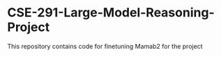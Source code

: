 # CSE-291-Large-Model-Reasoning-Project

This repository contains code for finetuning Mamab2 for the project
